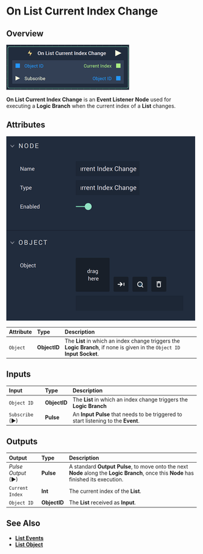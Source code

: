 # On List Current Index Change

## Overview

![The On List Current Index Change Node.](../../../.gitbook/assets/onlistcurrentindexchangenode.png)

**On List Current Index Change** is an **Event Listener** **Node** used for executing a **Logic Branch** when the current index of a **List** changes.

## Attributes

![The On List Current Index Change Node Attributes.](../../../.gitbook/assets/onlistcurrentindexchangeattributes.png)

| Attribute | Type | Description |
| :--- | :--- | :--- |
| `Object` | **ObjectID** | The **List** in which an index change triggers the **Logic Branch**, if none is given in the `Object ID` **Input Socket**. |

## Inputs

| Input | Type | Description |
| :--- | :--- | :--- |
| `Object ID` | **ObjectID** | The **List** in which an index change triggers the **Logic Branch** |
| `Subscribe` (►)|**Pulse** | An **Input Pulse** that needs to be triggered to start listening to the **Event**. |

## Outputs

| Output | Type | Description |
| :--- | :--- | :--- |
| _Pulse Output_ \(►\) | **Pulse** | A standard **Output Pulse**, to move onto the next **Node** along the **Logic Branch**, once this **Node** has finished its execution. |
| `Current Index` | **Int** | The current index of the **List**. |
| `Object ID` | **ObjectID** | The **List** received as **Input**. |

## See Also

* [**List Events**](./)
* [**List Object**](../../../getting-started/scene-objects/list-widget.md)

